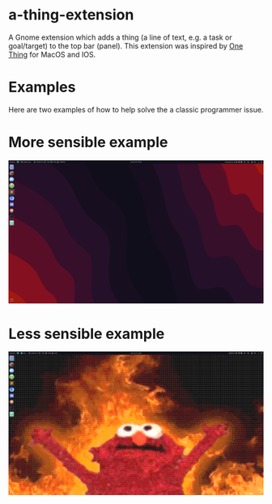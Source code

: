 # a-thing-extension
A Gnome extension which adds a thing (a line of text, e.g. a task or goal/target) to the top bar (panel).
This extension was inspired by [One Thing](https://sindresorhus.com/one-thing) for MacOS and IOS.

# Examples
Here are two examples of how to help solve the a classic programmer issue.

# More sensible example
![Senible usecase image](https://raw.githubusercontent.com/Shipment22/a-thing-extension/main/sensible-example.png)

# Less sensible example
![Less sensible usecase image](https://raw.githubusercontent.com/Shipment22/a-thing-extension/main/less-sensible-example.png)